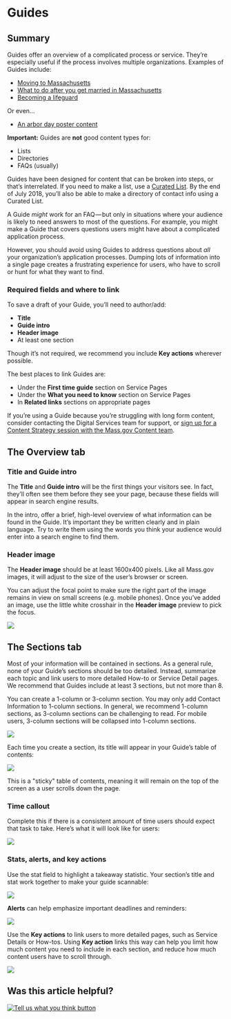 # Guides

## Summary

Guides offer an overview of a complicated process or service. They’re especially useful if the process involves multiple organizations. Examples of Guides include:

* [Moving to Massachusetts](https://mayflower.digital.mass.gov/?p=pages-guide)
* [What to do after you get married in Massachusetts](https://www.mass.gov/guides/getting-married-in-massachusetts-after-the-wedding)
* [Becoming a lifeguard](https://www.mass.gov/guides/dcr-lifeguarding)

Or even…

* [An arbor day poster content](https://www.mass.gov/guides/annual-arbor-day-poster-contest)

**Important:** Guides are **not** good content types for:

* Lists
* Directories
* FAQs \(usually\)

Guides have been designed for content that can be broken into steps, or that’s interrelated. If you need to make a list, use a [Curated List](curated-lists/). By the end of July 2018, you’ll also be able to make a directory of contact info using a Curated List.

A Guide _might_ work for an FAQ — but only in situations where your audience is likely to need answers to most of the questions. For example, you might make a Guide that covers questions users might have about a complicated application process.

However, you should avoid using Guides to address questions about _all_ your organization’s application processes. Dumping lots of information into a single page creates a frustrating experience for users, who have to scroll or hunt for what they want to find.

### **Required fields and where to link**

To save a draft of your Guide, you’ll need to author/add:

* **Title**
* **Guide intro**
* **Header image**
* At least one section

Though it’s not required, we recommend you include **Key actions** wherever possible.

The best places to link Guides are:

* Under the **First time guide** section on Service Pages
* Under the **What you need to know** section on Service Pages
* In **Related links** sections on appropriate pages

If you’re using a Guide because you’re struggling with long form content, consider contacting the Digital Services team for support, or [sign up for a Content Strategy session with the Mass.gov Content team](../get-help-from-the-mass.gov-team/content-strategy-session.md).

## The Overview tab

### Title and Guide intro

The **Title** and **Guide intro** will be the first things your visitors see. In fact, they’ll often see them before they see your page, because these fields will appear in search engine results. 

In the intro, offer a brief, high-level overview of what information can be found in the Guide. It’s important they be written clearly and in plain language. Try to write them using the words you think your audience would enter into a search engine to find them.

### Header image

The **Header image** should be at least 1600x400 pixels. Like all Mass.gov images, it will adjust to the size of the user’s browser or screen.

You can adjust the focal point to make sure the right part of the image remains in view on small screens \(e.g. mobile phones\). Once you’ve added an image, use the little white crosshair in the **Header image** preview to pick the focus.

![](https://cdn-images-1.medium.com/max/1000/1*JIu-zYf7UcgUhsuWtX4ZDw.jpeg)

## The Sections tab

Most of your information will be contained in sections. As a general rule, none of your Guide’s sections should be too detailed. Instead, summarize each topic and link users to more detailed How-to or Service Detail pages. We recommend that Guides include at least 3 sections, but not more than 8.

You can create a 1-column or 3-column section. You may only add Contact Information to 1-column sections. In general, we recommend 1-column sections, as 3-column sections can be challenging to read. For mobile users, 3-column sections will be collapsed into 1-column sections.



![](../.gitbook/assets/guide_contact_screenshot%20%281%29.png)

Each time you create a section, its title will appear in your Guide’s table of contents:

![](https://cdn-images-1.medium.com/max/800/1*IEvcq0P02K2EHhNNUV-6CQ.jpeg)

This is a "sticky" table of contents, meaning it will remain on the top of the screen as a user scrolls down the page.

### Time callout

Complete this if there is a consistent amount of time users should expect that task to take. Here’s what it will look like for users:



![](../.gitbook/assets/guides_time-callout_screenshot.png)

### Stats, alerts, and key actions

Use the stat field to highlight a takeaway statistic. Your section’s title and stat work together to make your guide scannable:



![](../.gitbook/assets/guide_stats_screenshot.png)

**Alerts** can help emphasize important deadlines and reminders:



![](https://cdn-images-1.medium.com/max/800/1*uEay-olFqZhZyxDQr4x4ZQ.jpeg)

Use the **Key actions** to link users to more detailed pages, such as Service Details or How-tos. Using **Key action** links this way can help you limit how much content you need to include in each section, and reduce how much content users have to scroll through.



![](../.gitbook/assets/guides_key-actions_screenshot.png)

## Was this article helpful?

[![Tell us what you think button](https://blobscdn.gitbook.com/v0/b/gitbook-28427.appspot.com/o/assets%2F-LJ04qJGAHkvdE13BfdG%2F-LSz77NBAwnSNpMPT3df%2F-LSz7xSmyKXltd4avaCt%2FKB%20survey%20button%20POC%202.png?alt=media&token=8d071cab-8b95-48a3-a332-13e3fc8d9f96)](https://massgov.formstack.com/forms/mass_gov_knowledge_base_feedback?article=guides)

